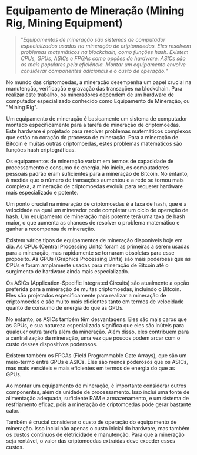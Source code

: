 # Equipamento de Mineração (Mining Rig, Mining Equipment)

>"*Equipamentos de mineração são sistemas de computador especializados usados na mineração de criptomoedas. Eles resolvem problemas matemáticos na blockchain, como funções hash. Existem CPUs, GPUs, ASICs e FPGAs como opções de hardware. ASICs são os mais populares pela eficiência. Montar um equipamento envolve considerar componentes adicionais e o custo de operação.*"

No mundo das criptomoedas, a mineração desempenha um papel crucial na manutenção, verificação e gravação das transações na blockchain. Para realizar este trabalho, os mineradores dependem de um hardware de computador especializado conhecido como Equipamento de Mineração, ou "Mining Rig".

Um equipamento de mineração é basicamente um sistema de computador montado especificamente para a tarefa de mineração de criptomoedas. Este hardware é projetado para resolver problemas matemáticos complexos que estão no coração do processo de mineração. Para a mineração de Bitcoin e muitas outras criptomoedas, estes problemas matemáticos são funções hash criptográficas.

Os equipamentos de mineração variam em termos de capacidade de processamento e consumo de energia. No início, os computadores pessoais padrão eram suficientes para a mineração de Bitcoin. No entanto, à medida que o número de transações aumentou e a rede se tornou mais complexa, a mineração de criptomoedas evoluiu para requerer hardware mais especializado e potente.

Um ponto crucial na mineração de criptomoedas é a taxa de hash, que é a velocidade na qual um minerador pode completar um ciclo de operação de hash. Um equipamento de mineração mais potente terá uma taxa de hash maior, o que aumenta as chances de resolver o problema matemático e ganhar a recompensa de mineração.

Existem vários tipos de equipamentos de mineração disponíveis hoje em dia. As CPUs (Central Processing Units) foram as primeiras a serem usadas para a mineração, mas rapidamente se tornaram obsoletas para esse propósito. As GPUs (Graphics Processing Units) são mais poderosas que as CPUs e foram amplamente usadas para mineração de Bitcoin até o surgimento de hardware ainda mais especializado.

Os ASICs (Application-Specific Integrated Circuits) são atualmente a opção preferida para a mineração de muitas criptomoedas, incluindo o Bitcoin. Eles são projetados especificamente para realizar a mineração de criptomoedas e são muito mais eficientes tanto em termos de velocidade quanto de consumo de energia do que as GPUs.

No entanto, os ASICs também têm desvantagens. Eles são mais caros que as GPUs, e sua natureza especializada significa que eles são inúteis para qualquer outra tarefa além da mineração. Além disso, eles contribuem para a centralização da mineração, uma vez que poucos podem arcar com o custo desses dispositivos poderosos.

Existem também os FPGAs (Field Programmable Gate Arrays), que são um meio-termo entre GPUs e ASICs. Eles são menos poderosos que os ASICs, mas mais versáteis e mais eficientes em termos de energia do que as GPUs.

Ao montar um equipamento de mineração, é importante considerar outros componentes, além da unidade de processamento. Isso inclui uma fonte de alimentação adequada, suficiente RAM e armazenamento, e um sistema de resfriamento eficaz, pois a mineração de criptomoedas pode gerar bastante calor.

Também é crucial considerar o custo de operação do equipamento de mineração. Isso inclui não apenas o custo inicial do hardware, mas também os custos contínuos de eletricidade e manutenção. Para que a mineração seja rentável, o valor das criptomoedas extraídas deve exceder esses custos.